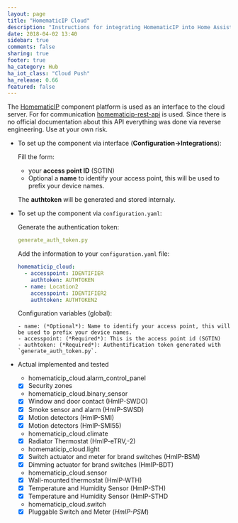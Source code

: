 ```yaml
---
layout: page
title: "HomematicIP Cloud"
description: "Instructions for integrating HomematicIP into Home Assistant."
date: 2018-04-02 13:40
sidebar: true
comments: false
sharing: true
footer: true
ha_category: Hub
ha_iot_class: "Cloud Push"
ha_release: 0.66
featured: false
---
```


The [HomematicIP](http://www.homematic-ip.com) component platform is used as an interface to the cloud server.
For for communication [homematicip-rest-api](https://github.com/coreGreenberet/homematicip-rest-api) is used. Since there is no official documentation about this API everything was done via reverse engineering. Use at your own risk.

* To set up the component via interface (**Configuration->Integrations**):
  
  Fill the form:
  
    - your **access point ID** (SGTIN)
    - Optional a **name** to identify your access point, this will be used to prefix your device names.
  
  The **authtoken** will be generated and stored internaly.

* To set up the component via `configuration.yaml`:
  
  Generate the authentication token:  
  
    ```yaml
    generate_auth_token.py
    ```
  
  Add the information to your `configuration.yaml` file:

    ```yaml
    homematicip_cloud:
      - accesspoint: IDENTIFIER
        authtoken: AUTHTOKEN
      - name: Location2
        accesspoint: IDENTIFIER2
        authtoken: AUTHTOKEN2   
    ```

    Configuration variables (global):
      
      - name: (*Optional*): Name to identify your access point, this will be used to prefix your device names.
      - accesspoint: (*Required*): This is the access point id (SGTIN)
      - authtoken: (*Required*): Authentification token generated with `generate_auth_token.py`.

* Actual implemented and tested

  - homematicip_cloud.alarm_control_panel
  - [x] Security zones
  - homematicip_cloud.binary_sensor  
  - [x] Window and door contact (HmIP-SWDO)
  - [x] Smoke sensor and alarm (HmIP-SWSD) 
  - [x] Motion detectors (HmIP-SMI)
  - [x] Motion detectors (HmIP-SMI55)
  - homematicip_cloud.climate
  - [x] Radiator Thermostat (HmIP-eTRV,-2)
  -  homematicip_cloud.light
  - [x] Switch actuator and meter for brand switches (HmIP-BSM)
  - [x] Dimming actuator for brand switches (HmIP-BDT)
  - homematicip_cloud.sensor
  - [x] Wall-mounted thermostat (HmIP-WTH)
  - [x] Temperature and Humidity Sensor (HmIP-STH)
  - [x] Temperature and Humidity Sensor (HmIP-STHD
  - homematicip_cloud.switch
  - [x] Pluggable Switch and Meter (*HmIP-PSM*)
